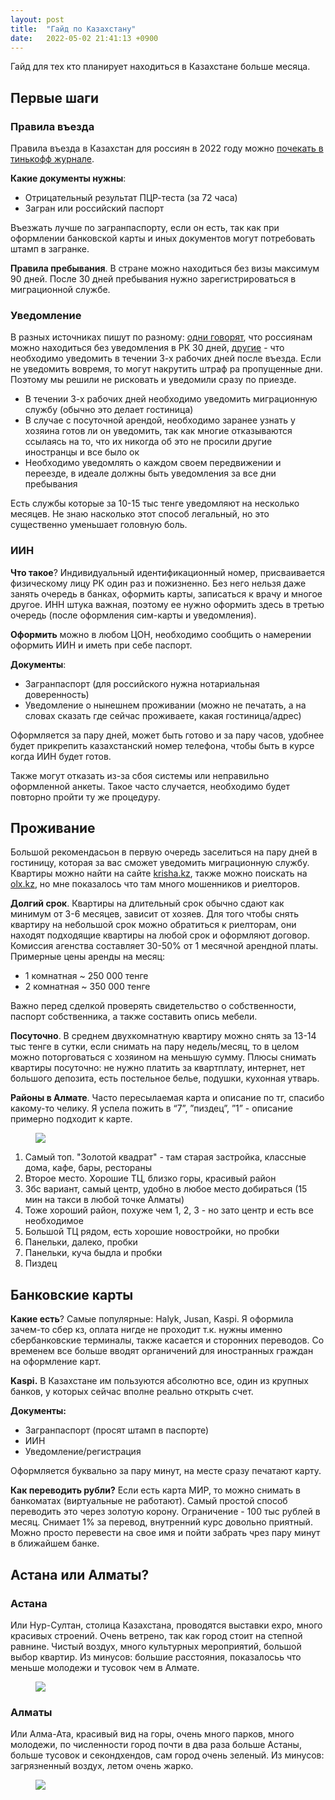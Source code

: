 ```yaml
---
layout: post
title:  "Гайд по Казахстану"
date:   2022-05-02 21:41:13 +0900
---
```


Гайд для тех кто планирует находиться в Казахстане больше месяца.

## Первые шаги

### Правила въезда

Правила въезда в Казахстан для россиян в 2022 году можно [почекать в тинькофф журнале](https://journal.tinkoff.ru/news/v-kazahstan-v-pandemiju/).

**Какие документы нужны**: 

- Отрицательный результат ПЦР-теста (за 72 часа)
- Загран или российский паспорт

Въезжать лучше по загранпаспорту, если он есть, так как при оформлении банковской карты и иных документов могут потребовать штамп в загранке.

**Правила пребывания**. В стране можно находиться без визы максимум 90 дней. После 30 дней пребывания нужно зарегистрироваться в миграционной службе.

### Уведомление

В разных источниках пишут по разному: [одни говорят](http://consular.rfembassy.ru/lm/konsulskie_voprosy/poseshenie_rk/), что россиянам можно находиться без уведомления в РК 30 дней, [другие](https://new.wpk.kz/kzvisaf) - что необходимо уведомить в течении 3-х рабочих дней после въезда. Если не уведомить вовремя, то могут накрутить штраф pа пропущенные дни. Поэтому мы решили не рисковать и уведомили сразу по приезде.

- В течении 3-х рабочих дней необходимо уведомить миграционную службу (обычно это делает гостиница)
- В случае с посуточной арендой, необходимо заранее узнать у хозяина готов ли он уведомить, так как многие отказываются ссылаясь на то, что их никогда об это не просили другие иностранцы и все было ок
- Необходимо уведомлять о каждом своем передвижении и переезде, в идеале должны быть уведомления за все дни пребывания

Есть службы которые за 10-15 тыс тенге уведомляют на несколько месяцев. Не знаю насколько этот способ легальный, но это существенно уменьшает головную боль.

### ИИН

**Что такое**? Индивидуальный идентификационный номер, присваивается физическому лицу РК один раз и пожизненно. Без него нельзя даже занять очередь в банках, оформить карты, записаться к врачу и многое другое. ИНН штука важная, поэтому ее нужно оформить здесь в третью очередь (после оформления сим-карты и уведомления).

**Оформить** можно в любом ЦОН, необходимо сообщить о намерении оформить ИИН и иметь при себе паспорт.

**Документы**: 

- Загранпаспорт (для российского нужна нотариальная доверенность)
- Уведомление о нынешнем проживании (можно не печатать, а на словах сказать где сейчас проживаете, какая гостиница/адрес)

Оформляется за пару дней, может быть готово и за пару часов, удобнее будет прикрепить казахстанский номер телефона, чтобы быть в курсе когда ИИН будет готов. 

Также могут отказать из-за сбоя системы или неправильно оформленной анкеты. Такое часто случается, необходимо будет повторно пройти ту же процедуру.

## Проживание

Большой рекомендасьон в первую очередь заселиться на пару дней в гостиницу, которая за вас сможет уведомить миграционную службу. Квартиры можно найти на сайте [krisha.kz](https://krisha.kz/), также можно поискать на [olx.kz](https://www.olx.kz/), но мне показалось что там много мошенников и риелторов.

**Долгий срок**. Квартиры на длительный срок обычно сдают как минимум от 3-6 месяцев, зависит от хозяев. Для того чтобы снять квартиру на небольшой срок можно обратиться к риелторам, они находят подходящие квартиры на любой срок и оформляют договор. Комиссия агенства составляет 30-50% от 1 месячной арендной платы. Примерные цены аренды на месяц:

- 1 комнатная ~ 250 000 тенге
- 2 комнатная ~ 350 000 тенге

Важно перед сделкой проверять свидетельство о собственности, паспорт собственника, а также составить опись мебели.

**Посуточно**. В среднем двухкомнатную квартиру можно снять за 13-14 тыс тенге в сутки, если снимать на пару недель/месяц, то в целом можно поторговаться с хозяином на меньшую сумму. Плюсы снимать квартиры посуточно: не нужно платить за квартплату, интернет, нет большого депозита, есть постельное белье, подушки, кухонная утварь.

**Районы в Алмате**. Часто пересылаемая карта и описание по тг, спасибо какому-то челику. Я успела пожить в “7”, ”пиздец”, ”1” - описание примерно подходит к карте.

<figure>
  <img src="{{ site.url }}/assets/images/pizdec.png" data-action="zoom" />
</figure>

1. Самый топ. "Золотой квадрат" - там старая застройка, классные дома, кафе, бары, рестораны
2. Второе место. Хорошие ТЦ, близко горы, красивый район
3. Збс вариант, самый центр, удобно в любое место добираться (15 мин на такси в любой точке Алматы)
4. Тоже хороший район, похуже чем 1, 2, 3 - но зато центр и есть все необходимое
5. Большой ТЦ рядом, есть хорошие новостройки, но пробки
6. Панельки, далеко, пробки
7. Панельки, куча быдла и пробки
8. Пиздец

## Банковские карты

**Какие есть**? Самые популярные: Halyk, Jusan, Kaspi. Я оформила зачем-то сбер кз, оплата нигде не проходит т.к. нужны именно сбербанковские терминалы, также касается и сторонних переводов. Со временем все больше вводят органичений для иностранных граждан на оформление карт.

**Kaspi.** В Казахстане им пользуются абсолютно все, один из крупных банков, у которых сейчас вполне реально открыть счет. 

**Документы:**
- Загранпаспорт (просят штамп в паспорте)
- ИИН
- Уведомление/регистрация

Оформляется буквально за пару минут, на месте сразу печатают карту.

**Как переводить рубли?**  Если есть карта МИР, то можно снимать в банкоматах (виртуальные не работают). Самый простой способ переводить это через золотую корону. Ограничение - 100 тыс рублей в месяц. Снимает 1% за перевод, внутренний курс довольно приятный. Можно просто перевести на свое имя и пойти забрать чрез пару минут в ближайшем банке.

## Астана или Алматы?

### Астана

Или Нур-Султан, столица Казахстана, проводятся выставки expo, много красивых строений. Очень ветрено, так как город стоит на степной равнине. Чистый воздух, много культурных мероприятий, большой выбор квартир. 
Из минусов: большие расстояния, показалосьь что меньше молодежи и тусовок чем в Алмате.

<figure>
  <img src="{{ site.url }}/assets/images/nursultan.png" data-action="zoom" />
</figure>

### Алматы

Или Алма-Ата, красивый вид на горы, очень много парков, много молодежи, по численности город почти в два раза больше Астаны, больше тусовок и секондхендов, сам город очень зеленый. 
Из минусов: загрязненный воздух, летом очень жарко.

<figure>
  <img src="{{ site.url }}/assets/images/almaty.png" data-action="zoom" />
</figure>
